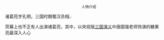                                        人物介绍   

诸葛亮字孔明，三国时期蜀汉丞相<img src="C:\Users\顾\Pictures\诸葛亮\1.jpg" alt="1" style="zoom: 33%;" />

荧幕上也不乏有人出演诸葛亮，其中，以央视版[三国演义](https://www.bilibili.com/bangumi/play/ep327584?bsource=baidu_aladdin)中唐国强老师饰演的糖果亮最深入人心

